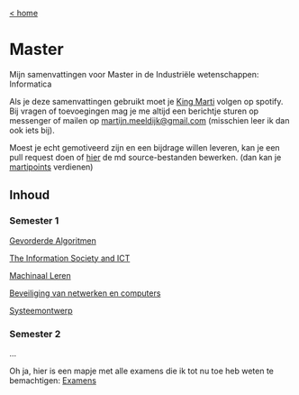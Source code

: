[< home](https://martijnmeeldijk.github.io/TI-oplossingen/)

# Master

Mijn samenvattingen voor Master in de Industriële wetenschappen: Informatica

Als je deze samenvattingen gebruikt moet je [King Marti](https://open.spotify.com/artist/0uci5famFacOkZxT65W7Mp?si=_bUzKPq9S12-Dh4SstwwTg) volgen op spotify. Bij vragen of toevoegingen mag je me altijd een berichtje sturen op messenger of mailen op martijn.meeldijk@gmail.com (misschien leer ik dan ook iets bij).

Moest je echt gemotiveerd zijn en een bijdrage willen leveren, kan je een pull request doen of [hier](https://github.com/martijnmeeldijk/TI-oplossingen/tree/master/Schakeljaar) de md source-bestanden bewerken. (dan kan je [martipoints](https://martijnmeeldijk.github.io/TI-oplossingen/) verdienen)



## Inhoud

### Semester 1

[Gevorderde Algoritmen](algo2.html)

[The Information Society and ICT](infoICT.html)

[Machinaal Leren](machinaal.html)

[Beveiliging van netwerken en computers](beveiliging.html)

[Systeemontwerp](systeemontwerp.html)



### Semester 2

...



Oh ja, hier is een mapje met alle examens die ik tot nu toe heb weten te bemachtigen:
[Examens](https://github.com/martijnmeeldijk/TI-oplossingen/tree/master/Master/examens)
